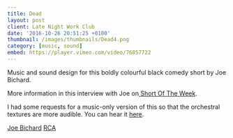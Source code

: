 ```yaml
---
title: Dead
layout: post
client: Late Night Work Club
date: '2016-10-26 20:51:25 +0100'
thumbnail: /images/thumbnails/Dead4.png
category: [music, sound]
embed: https://player.vimeo.com/video/76857722
---
```


Music and sound design for this boldly colourful black comedy short by Joe Bichard.

More information in this interview with Joe on[ Short Of The Week](http://www.shortoftheweek.com/2014/01/06/dead/ "Short Of The Week").

I had some requests for a music-only version of this so that the orchestral textures are more audible. You can hear it [here](http://oswaldskillblog.tumblr.com/post/72461109556/ive-had-a-couple-of-requests-for-a-music-only "Dead Music Only").

[Joe Bichard](http://joebichard.tumblr.com/)
[RCA](http://www.rca.ac.uk/)
